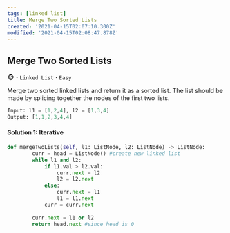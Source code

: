 ```yaml
---
tags: [linked list]
title: Merge Two Sorted Lists
created: '2021-04-15T02:07:10.300Z'
modified: '2021-04-15T02:08:47.878Z'
---
```


## Merge Two Sorted Lists
:monkey_face: **·** `Linked List` **·** `Easy`

Merge two sorted linked lists and return it as a sorted list. The list should be made by splicing together the nodes of the first two lists.
```python
Input: l1 = [1,2,4], l2 = [1,3,4]
Output: [1,1,2,3,4,4]
```

#### Solution 1: Iterative
```python
def mergeTwoLists(self, l1: ListNode, l2: ListNode) -> ListNode:
        curr = head = ListNode() #create new linked list
        while l1 and l2:
            if l1.val > l2.val:
                curr.next = l2
                l2 = l2.next
            else:
                curr.next = l1
                l1 = l1.next
            curr = curr.next
        
        curr.next = l1 or l2
        return head.next #since head is 0

```
